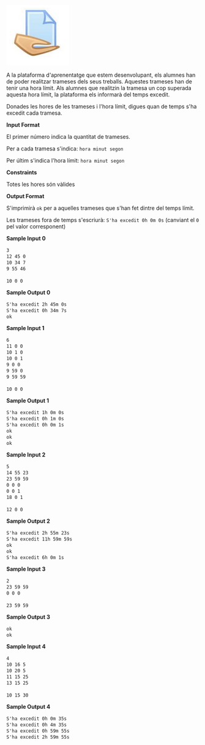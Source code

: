 ![image](1612522198-d7c82ee0c9-assignment.png)

A la plataforma d'aprenentatge que estem desenvolupant, els alumnes han
de poder realitzar trameses dels seus treballs. Aquestes trameses han de
tenir una hora límit. Als alumnes que realitzin la tramesa un cop
superada aquesta hora límit, la plataforma els informarà del temps
excedit.

Donades les hores de les trameses i l'hora límit, digues quan de temps
s'ha excedit cada tramesa.

**Input Format**

El primer número  indica la quantitat de trameses.

Per a cada tramesa s'indica: `hora minut segon`

Per últim s'indica l'hora límit: `hora minut segon`

**Constraints**

Totes les hores són vàlides

**Output Format**

S'imprimirà `ok` per a aquelles trameses que s'han fet dintre del temps
límit.

Les trameses fora de temps s'escriurà: `S'ha excedit 0h 0m 0s` (canviant
el `0` pel valor corresponent)

**Sample Input 0**

    3
    12 45 0
    10 34 7
    9 55 46
    
    10 0 0

**Sample Output 0**

    S'ha excedit 2h 45m 0s
    S'ha excedit 0h 34m 7s
    ok

**Sample Input 1**

    6
    11 0 0
    10 1 0
    10 0 1
    9 0 0
    9 59 0
    9 59 59 
    
    10 0 0

**Sample Output 1**

    S'ha excedit 1h 0m 0s
    S'ha excedit 0h 1m 0s
    S'ha excedit 0h 0m 1s
    ok
    ok
    ok

**Sample Input 2**

    5
    14 55 23
    23 59 59
    0 0 0
    0 0 1
    18 0 1
    
    12 0 0

**Sample Output 2**

    S'ha excedit 2h 55m 23s
    S'ha excedit 11h 59m 59s
    ok
    ok
    S'ha excedit 6h 0m 1s

**Sample Input 3**

    2
    23 59 59
    0 0 0
    
    23 59 59

**Sample Output 3**

    ok
    ok

**Sample Input 4**

    4
    10 16 5
    10 20 5
    11 15 25
    13 15 25
    
    10 15 30

**Sample Output 4**

    S'ha excedit 0h 0m 35s
    S'ha excedit 0h 4m 35s
    S'ha excedit 0h 59m 55s
    S'ha excedit 2h 59m 55s
